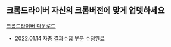 ## 크롬드라이버 자신의 크롬버전에 맞게 업뎃하세요
[크롬드라이버 다운로드](https://chromedriver.chromium.org/downloads)

- 2022.01.14 자충 결과수집 부분 수정완료
